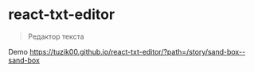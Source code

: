 # react-txt-editor

> Редактор текста

Demo https://tuzik00.github.io/react-txt-editor/?path=/story/sand-box--sand-box
